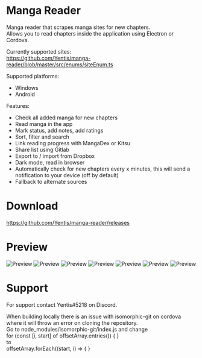 # Manga Reader
Manga reader that scrapes manga sites for new chapters.  
Allows you to read chapters inside the application using Electron or Cordova.

Currently supported sites:  
https://github.com/Yentis/manga-reader/blob/master/src/enums/siteEnum.ts

Supported platforms:
- Windows
- Android

Features:
- Check all added manga for new chapters
- Read manga in the app
- Mark status, add notes, add ratings
- Sort, filter and search
- Link reading progress with MangaDex or Kitsu
- Share list using Gitlab
- Export to / import from Dropbox
- Dark mode, read in browser
- Automatically check for new chapters every x minutes, this will send a notification to your device (off by default)
- Fallback to alternate sources

# Download
https://github.com/Yentis/manga-reader/releases

# Preview
![Preview](https://i.imgur.com/YYk9av9.png)
![Preview](https://i.imgur.com/DQaW1uu.png)
![Preview](https://i.imgur.com/CML3jcX.png)
![Preview](https://i.imgur.com/sC7T0q6.png)
![Preview](https://i.imgur.com/gOx4VIZ.png)
![Preview](https://i.imgur.com/EaiUFkZ.png)
![Preview](https://i.imgur.com/A0zi4Xf.png)

# Support
For support contact Yentis#5218 on Discord.  

When building locally there is an issue with isomorphic-git on cordova where it will throw an error on cloning the repository.  
Go to node_modules/isomorphic-git/index.js and change  
for (const [i, start] of offsetArray.entries()) { }  
to  
offsetArray.forEach((start, i) => { }
